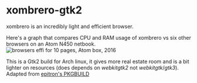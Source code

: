 xombrero-gtk2
===============

xombrero is an incredibly light and efficient browser.

Here's a graph that compares CPU and RAM usage of xombrero vs six other browsers on an Atom N450 netbook.
![browsers effi for 10 pages, Atom box, 2016](http://pic.al/RHc)

This is a Gtk2 build for Arch linux, it gives more real estate room and is a bit lighter on resources (does depends on *webkitgtk2* not *webkitgtk*/*gtk3*).
Adapted from [epitron's PKGBUILD](https://aur.archlinux.org/packages/xombrero-git/)
